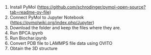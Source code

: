 1. Install PyMol (https://github.com/schrodinger/pymol-open-source?tab=readme-ov-file)
2. Connect PyMol to Jupyter Notebook (https://pymolwiki.org/index.php/Jupyter)
3. Download the folder and keep the files where they are. 
4. Run BPCA.ipynb
5. Run Biochar.ipynb
6. Convert PDB file to LAMMPS file data using OVITO
7. Obtain the 3D structure
